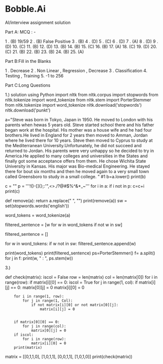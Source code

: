 # Bobble.Ai
AI/interview assignment solution

Part A: MCQ : -

1 . (B) 19/59
2 . (B) False Positive
3 . (B)
4 . (D) 
5 . (C)
6 . (D)
7 . (A)
8 . (D)
9 . (D)
10. (C)
11. (B)
12. (D)
13. (B)
14. (B)
15. (C)
16. (B)
17. (A)
18. (C)
19. (D)
20. (C)
21. (B)
22. (B)
23. (B)
24. (B)
25. (A)

Part B:Fill in the Blanks

1 . Decrease
2 . Non Linear , Regression , Decrease
3 . Classification
4.  Testing , Training
5. -1 to 256

Part C:Long Questions

1.) solution using Python
import nltk
from nltk.corpus import stopwords 
from nltk.tokenize import word_tokenize
from nltk.stem import PorterStemmer 
from nltk.tokenize import word_tokenize 
nltk.download('stopwords')
nltk.download('punkt')


a="Steve was born in Tokyo, Japan in 1950. He moved to London with his parents when hewas 5 years old. Steve started school there and his father began work at the hospital. His mother was a house wife and he had four brothers.He lived in England for 2 years then moved to Amman, Jordan where he lived there for 10 years. Steve then moved to Cyprus to study at the Mediterranean University.Unfortunately, he did not succeed and returned to Jordan. His parents were very unhappy so he decided to try in America.He applied to many colleges and universities in the States and finally got some acceptance offers from them. He chose Wichita State University in Kansas. His major was Bio-medical Engineering. He stayed there for bout six months and then he moved again to a very small town called Greensboro to study in a small college. "
#1
b=a.lower()
print(b)

c = ""
p = '''!()-[]{};:'"\,<>./?@#$%^&*_~'''
for i in a:
   if i not in p:
       c=c+i
print(c)

def remove(a): 
    return a.replace(" ", "") 
print(remove(a)) 
sw = set(stopwords.words('english')) 
  
word_tokens = word_tokenize(a) 
  
filtered_sentence = [w for w in word_tokens if not w in sw] 
  
filtered_sentence = [] 
  
for w in word_tokens: 
    if w not in sw:
        filtered_sentence.append(w) 
  
print(word_tokens) 
print(filtered_sentence)
ps=PorterStemmer()
f= a.split()
for j in f: 
    print(w, " : ", ps.stem(w))


3.)

def check(matrix):
        iscol = False
        row = len(matrix)
        col = len(matrix[0])
        for i in range(row):
            if matrix[i][0] == 0:
                iscol = True
            for j in range(1, col):
                if matrix[i][j]  == 0:
                    matrix[0][j] = 0
                    matrix[i][0] = 0

        for i in range(1, row):
            for j in range(1, Col):
                if not matrix[i][0] or not matrix[0][j]:
                    matrix[i][j] = 0


        if matrix[0][0] == 0:
            for j in range(col):
                matrix[0][j] = 0
        if iscol:
            for i in range(row):
                matrix[i][0] = 0
        print(matrix)
matrix = [[0,1,1,0],
[1,0,1,1],
[0,0,1,1],
[1,0,1,0]]
print(check(matrix))
